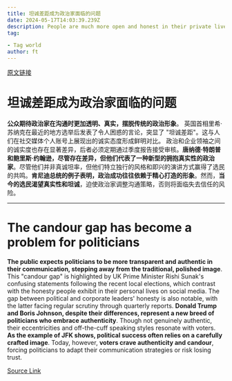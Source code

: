 ```yaml
---
title: 坦诚差距成为政治家面临的问题
date: 2024-05-17T14:03:39.239Z
description: People are much more open and honest in their private lives and now expect the same from their leaders
tag: 

- Tag world
author: ft
---
```


[原文链接](https://ft.com/content/112ac3c1-b34d-4289-a956-1db72981d50f)

# 坦诚差距成为政治家面临的问题

**公众期待政治家在沟通时更加透明、真实，摆脱传统的政治形象**。 英国首相里希·苏纳克在最近的地方选举后发表了令人困惑的言论，突显了 "坦诚差距"。这与人们在社交媒体个人账号上展现出的诚实态度形成鲜明对比。 政治和企业领袖之间的诚实度也存在显著差异，后者必须定期通过季度报告接受审核。**唐纳德·特朗普和鲍里斯·约翰逊，尽管存在差异，但他们代表了一种新型的拥抱真实性的政治家**。尽管他们并非真诚坦率，但他们特立独行的风格和即兴的演讲方式赢得了选民的共鸣。**肯尼迪总统的例子表明，政治成功往往依赖于精心打造的形象**。然而，**当今的选民渴望真实性和坦诚**，迫使政治家调整沟通策略，否则将面临失去信任的风险。

---

# The candour gap has become a problem for politicians

**The public expects politicians to be more transparent and authentic in their communication, stepping away from the traditional, polished image**. This "candour gap" is highlighted by UK Prime Minister Rishi Sunak's confusing statements following the recent local elections, which contrast with the honesty people exhibit in their personal lives on social media. The gap between political and corporate leaders' honesty is also notable, with the latter facing regular scrutiny through quarterly reports. **Donald Trump and Boris Johnson, despite their differences, represent a new breed of politicians who embrace authenticity**. Though not genuinely authentic, their eccentricities and off-the-cuff speaking styles resonate with voters. **As the example of JFK shows, political success often relies on a carefully crafted image**. Today, however, **voters crave authenticity and candour**, forcing politicians to adapt their communication strategies or risk losing trust.

[Source Link](https://ft.com/content/112ac3c1-b34d-4289-a956-1db72981d50f)

